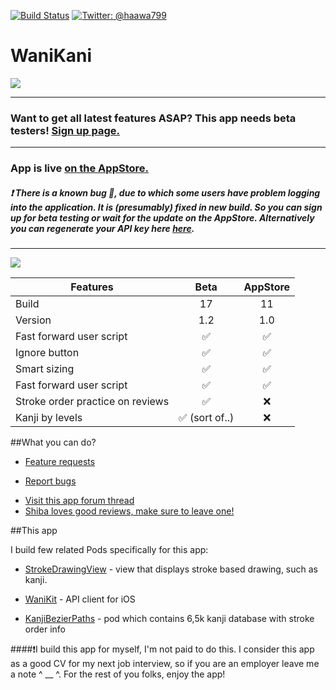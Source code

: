

[![Build Status](https://www.bitrise.io/app/f239dd7cb0f88557.svg?token=CGKNLjMOWmO_jit_I8AM4Q&branch=master)](https://www.bitrise.io/app/f239dd7cb0f88557)
[![Twitter: @haawa799](https://img.shields.io/badge/contact-@haawa799-blue.svg?style=flat)](https://twitter.com/haawa799)

# WaniKani

![](http://cl.ly/16022v122G0y/Untitled%204.png)

--------------------------------
### Want to get all latest features ASAP? This app needs beta testers! [Sign up page.](https://wanikani-ios.herokuapp.com)

--------------------------------
### App is live [on the AppStore.](https://itunes.apple.com/us/app/wanikani/id1034355141?mt=8) 

##### ❗️ There is a known bug 🐛, due to which some users have problem logging into the application. It is (presumably) fixed in new build. So you can sign up for beta testing or wait for the update on the AppStore. Alternatively you can regenerate your API key here [here](https://www.wanikani.com/account).
-----------------------

![](http://cl.ly/0A23390u2f3q/Screen%20Shot%202016-01-07%20at%202.19.41%20AM.png)



| Features                             | Beta            | AppStore      |
| -------------------------------------|:---------------:|:-------------:|
| Build                                | 17              |   11          | 
| Version                              | 1.2             |   1.0         | 
| Fast forward user script             | ✅              | ✅           |
| Ignore button                        | ✅              | ✅           |
| Smart sizing                         | ✅              | ✅           |
| Fast forward user script             | ✅              | ✅           |
| Stroke order practice on reviews     | ✅              | ❌           |
| Kanji by levels                      | ✅ (sort of..)  | ❌           |


##What you can do?

* [Feature requests](https://github.com/haawa799/WaniKani-iOS/issues)
- [Report bugs](https://github.com/haawa799/WaniKani-iOS/issues)
+ [Visit this app forum thread](https://www.wanikani.com/chat/api-and-third-party-apps/9946)
+ [Shiba loves good reviews, make sure to leave one!](https://itunes.apple.com/us/app/wanikani/id1034355141?mt=8)

##This app

I build few related Pods specifically for this app:

* [StrokeDrawingView](https://github.com/haawa799/StrokeDrawingView) - view that displays stroke based drawing, such as kanji.
- [WaniKit](https://github.com/haawa799/WaniKit) - API client for iOS
+ [KanjiBezierPaths](https://github.com/haawa799/KanjiBezierPaths) - pod which contains 6,5k kanji database with stroke order info


####❗️I build this app for myself, I'm not paid to do this. I consider this app as a good CV for my next job interview, so if you are an employer leave me a note ^ __ ^. For the rest of you folks, enjoy the app!
